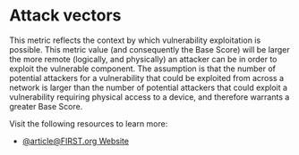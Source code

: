 # Attack vectors

This metric reflects the context by which vulnerability exploitation is possible. This metric value (and consequently the Base Score) will be larger the more remote (logically, and physically) an attacker can be in order to exploit the vulnerable component. The assumption is that the number of potential attackers for a vulnerability that could be exploited from across a network is larger than the number of potential attackers that could exploit a vulnerability requiring physical access to a device, and therefore warrants a greater Base Score.

Visit the following resources to learn more:

- [@article@FIRST.org Website](https://www.first.org/cvss/v3.1/specification-document)
